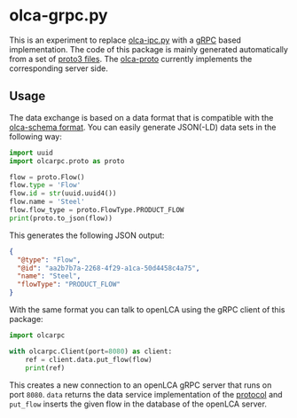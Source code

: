 # olca-grpc.py

This is an experiment to replace [olca-ipc.py](https://github.com/GreenDelta/olca-ipc.py)
with a [gRPC](https://grpc.io/) based implementation. The code of this package
is mainly generated automatically from a set of [proto3 files](./proto). The
[olca-proto](https://github.com/msrocka/olca-proto) currently implements the
corresponding server side.

## Usage
The data exchange is based on a data format that is compatible with the
[olca-schema format](https://github.com/GreenDelta/olca-schema). You can
easily generate JSON(-LD) data sets in the following way:

```python
import uuid
import olcarpc.proto as proto

flow = proto.Flow()
flow.type = 'Flow'
flow.id = str(uuid.uuid4())
flow.name = 'Steel'
flow.flow_type = proto.FlowType.PRODUCT_FLOW
print(proto.to_json(flow))
```

This generates the following JSON output:

```json
{
  "@type": "Flow",
  "@id": "aa2b7b7a-2268-4f29-a1ca-50d4458c4a75",
  "name": "Steel",
  "flowType": "PRODUCT_FLOW"
}
```

With the same format you can talk to openLCA using the gRPC client of this
package:

```python
import olcarpc

with olcarpc.Client(port=8080) as client:
    ref = client.data.put_flow(flow)
    print(ref)
```

This creates a new connection to an openLCA gRPC server that runs on port `8080`.
`data` returns the data service implementation of the [protocol](./protocol.md)
and `put_flow` inserts the given flow in the database of the openLCA server.
